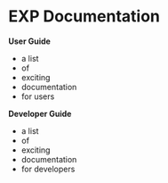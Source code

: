# EXP Documentation

<div class="row">
    <div class="col-md-6">
        <div class="bs-callout bs-callout-primary">
            <strong>User Guide</strong>
            <ul>
                <li>a list</li>
                <li>of</li>
                <li>exciting</li>
                <li>documentation</li>
                <li>for users</li>
            </ul>
        </div>
    </div>
    <div class="col-md-6">
        <div class="bs-callout bs-callout-primary">
            <strong>Developer Guide</strong>
            <ul>
                <li>a list</li>
                <li>of</li>
                <li>exciting</li>
                <li>documentation</li>
                <li>for developers</li>
            </ul>
        </div>
    </div>
</div>
